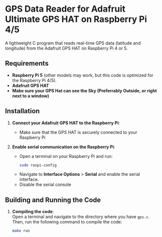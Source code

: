 # GPS Data Reader for Adafruit Ultimate GPS HAT on Raspberry Pi 4/5

A lightweight C program that reads real-time GPS data (latitude and longitude) from the Adafruit GPS HAT on Raspberry Pi 4 or 5.
## Requirements

- **Raspberry Pi 5** (other models may work, but this code is optimized for the Raspberry Pi 4/5).
- **Adafruit GPS HAT**
- **Make sure your GPS Hat can see the Sky (Preferrably Outside, or right next to a window)**
## Installation

1. **Connect your Adafruit GPS HAT to the Raspberry Pi**:
   - Make sure that the GPS HAT is securely connected to your Raspberry Pi

2. **Enable serial communication on the Raspberry Pi**:
   - Open a terminal on your Raspberry Pi and run:
     ```bash
     sudo raspi-config
     ```
   - Navigate to **Interface Options** > **Serial** and enable the serial interface.
   - Disable the serial console


## Building and Running the Code

1. **Compiling the code**:  
   Open a terminal and navigate to the directory where you have `gps.c`. Then, run the following command to compile the code:
   ```bash
   make run

